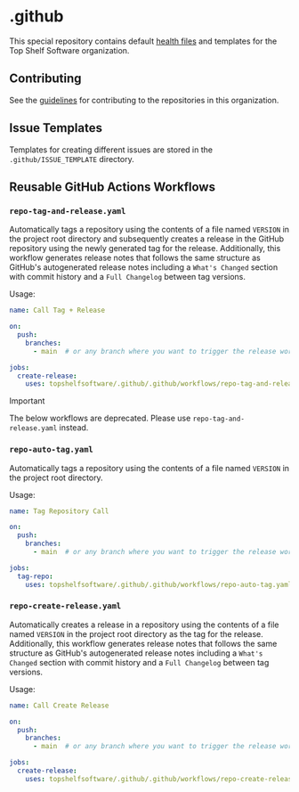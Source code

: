 # .github

This special repository contains default [health files]((https://docs.github.com/en/communities/setting-up-your-project-for-healthy-contributions/creating-a-default-community-health-file)) and templates for the Top Shelf Software organization.

## Contributing

See the [guidelines](./CONTRIBUTING.md) for contributing to the repositories in this organization.

## Issue Templates

Templates for creating different issues are stored in the `.github/ISSUE_TEMPLATE` directory.

## Reusable GitHub Actions Workflows

### `repo-tag-and-release.yaml`

Automatically tags a repository using the contents of a file named `VERSION` in the project root directory and subsequently
creates a release in the GitHub repository using the newly generated tag for the release.
Additionally, this workflow generates release notes that follows the same structure as GitHub's autogenerated release notes including
a `What's Changed` section with commit history and a `Full Changelog` between tag versions.

Usage:

```yaml
name: Call Tag + Release

on:
  push:
    branches:
      - main  # or any branch where you want to trigger the release workflow

jobs:
  create-release:
    uses: topshelfsoftware/.github/.github/workflows/repo-tag-and-release.yaml@main
```

> [!IMPORTANT]
> The below workflows are deprecated. Please use `repo-tag-and-release.yaml` instead.

### `repo-auto-tag.yaml`

Automatically tags a repository using the contents of a file named `VERSION` in the project root directory.

Usage:

```yaml
name: Tag Repository Call

on:
  push:
    branches:
      - main  # or any branch where you want to trigger the release workflow

jobs:
  tag-repo:
    uses: topshelfsoftware/.github/.github/workflows/repo-auto-tag.yaml@main
```

### `repo-create-release.yaml`

Automatically creates a release in a repository using the contents of a file named `VERSION` in the project root directory as the tag for the release.
Additionally, this workflow generates release notes that follows the same structure as GitHub's autogenerated release notes including
a `What's Changed` section with commit history and a `Full Changelog` between tag versions.

Usage:

```yaml
name: Call Create Release

on:
  push:
    branches:
      - main  # or any branch where you want to trigger the release workflow

jobs:
  create-release:
    uses: topshelfsoftware/.github/.github/workflows/repo-create-release.yaml@main
```
